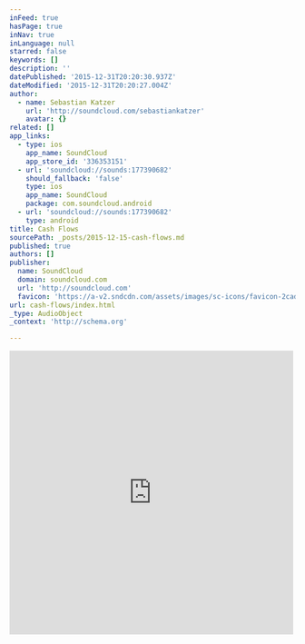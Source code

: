 ```yaml
---
inFeed: true
hasPage: true
inNav: true
inLanguage: null
starred: false
keywords: []
description: ''
datePublished: '2015-12-31T20:20:30.937Z'
dateModified: '2015-12-31T20:20:27.004Z'
author:
  - name: Sebastian Katzer
    url: 'http://soundcloud.com/sebastiankatzer'
    avatar: {}
related: []
app_links:
  - type: ios
    app_name: SoundCloud
    app_store_id: '336353151'
  - url: 'soundcloud://sounds:177390682'
    should_fallback: 'false'
    type: ios
    app_name: SoundCloud
    package: com.soundcloud.android
  - url: 'soundcloud://sounds:177390682'
    type: android
title: Cash Flows
sourcePath: _posts/2015-12-15-cash-flows.md
published: true
authors: []
publisher:
  name: SoundCloud
  domain: soundcloud.com
  url: 'http://soundcloud.com'
  favicon: 'https://a-v2.sndcdn.com/assets/images/sc-icons/favicon-2cadd14b.ico'
url: cash-flows/index.html
_type: AudioObject
_context: 'http://schema.org'

---
```

<iframe src="https://cdn.embedly.com/widgets/media.html?src=https%3A%2F%2Fw.soundcloud.com%2Fplayer%2F%3Fvisual%3Dtrue%26url%3Dhttp%253A%252F%252Fapi.soundcloud.com%252Ftracks%252F177390682%26show_artwork%3Dtrue&amp;url=https%3A%2F%2Fsoundcloud.com%2Fsebastiankatzer%2Fcash-flows&amp;image=http%3A%2F%2Fi1.sndcdn.com%2Fartworks-000097473033-omxjyn-t500x500.jpg&amp;key=b7d04c9b404c499eba89ee7072e1c4f7&amp;type=text%2Fhtml&amp;schema=soundcloud" width="500" height="500" scrolling="no" frameborder="0" allowfullscreen="allowfullscreen" style=""></iframe>